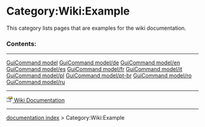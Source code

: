 # Category:Wiki:Example
This category lists pages that are examples for the wiki documentation.

### Contents:

  ------------------------------------------------------- ------------------------------------------------------------- -------------------------------------------------------
  [GuiCommand model](GuiCommand_model.md)         [GuiCommand model/de](GuiCommand_model/de.md)         [GuiCommand model/en](GuiCommand_model/en.md)
  [GuiCommand model/es](GuiCommand_model/es.md)   [GuiCommand model/fr](GuiCommand_model/fr.md)         [GuiCommand model/it](GuiCommand_model/it.md)
  [GuiCommand model/pl](GuiCommand_model/pl.md)   [GuiCommand model/pt-br](GuiCommand_model/pt-br.md)   [GuiCommand model/ro](GuiCommand_model/ro.md)
  [GuiCommand model/ru](GuiCommand_model/ru.md)                                                                 
  ------------------------------------------------------- ------------------------------------------------------------- -------------------------------------------------------

[<img src="images/Property.png" style="width:16px"> Wiki Documentation](Category_Wiki_Documentation.md)

---
[documentation index](../README.md) > Category:Wiki:Example
